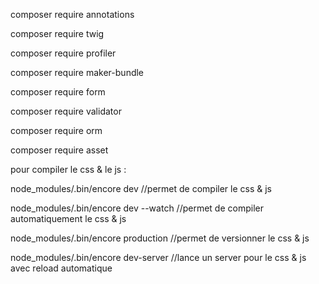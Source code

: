 <p>composer require annotations</p>
<p>composer require twig</p>
<p>composer require profiler</p>
<p>composer require maker-bundle</p>
<p>composer require form</p>
<p>composer require validator</p>
<p>composer require orm</p>
<p>composer require asset</p>

<p>pour compiler le css & le js :</p>
<p>node_modules/.bin/encore dev //permet de compiler le css & js</p>
<p>node_modules/.bin/encore dev --watch //permet de compiler automatiquement le css & js</p>
<p>node_modules/.bin/encore production //permet de versionner le css & js</p>
<p>node_modules/.bin/encore dev-server //lance un server pour le css & js avec reload automatique</p>